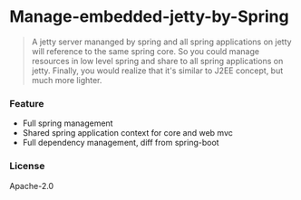 # Manage-embedded-jetty-by-Spring
>A jetty server mananged by spring and all spring applications on jetty will reference to the same spring core.
So you could manage resources in low level spring and share to all spring applications on jetty.
Finally, you would realize that it's similar to J2EE concept, but much more lighter.

### Feature
- Full spring management
- Shared spring application context for core and web mvc
- Full dependency management, diff from spring-boot

### License
 Apache-2.0
